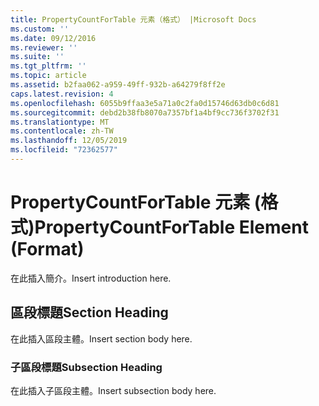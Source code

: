 ```yaml
---
title: PropertyCountForTable 元素（格式） |Microsoft Docs
ms.custom: ''
ms.date: 09/12/2016
ms.reviewer: ''
ms.suite: ''
ms.tgt_pltfrm: ''
ms.topic: article
ms.assetid: b2faa062-a959-49ff-932b-a64279f8ff2e
caps.latest.revision: 4
ms.openlocfilehash: 6055b9ffaa3e5a71a0c2fa0d15746d63db0c6d81
ms.sourcegitcommit: debd2b38fb8070a7357bf1a4bf9cc736f3702f31
ms.translationtype: MT
ms.contentlocale: zh-TW
ms.lasthandoff: 12/05/2019
ms.locfileid: "72362577"
---
```

# <a name="propertycountfortable-element-format"></a><span data-ttu-id="22125-102">PropertyCountForTable 元素 (格式)</span><span class="sxs-lookup"><span data-stu-id="22125-102">PropertyCountForTable Element (Format)</span></span>

<span data-ttu-id="22125-103">在此插入簡介。</span><span class="sxs-lookup"><span data-stu-id="22125-103">Insert introduction here.</span></span>

## <a name="section-heading"></a><span data-ttu-id="22125-104">區段標題</span><span class="sxs-lookup"><span data-stu-id="22125-104">Section Heading</span></span>

<span data-ttu-id="22125-105">在此插入區段主體。</span><span class="sxs-lookup"><span data-stu-id="22125-105">Insert section body here.</span></span>

### <a name="subsection-heading"></a><span data-ttu-id="22125-106">子區段標題</span><span class="sxs-lookup"><span data-stu-id="22125-106">Subsection Heading</span></span>

<span data-ttu-id="22125-107">在此插入子區段主體。</span><span class="sxs-lookup"><span data-stu-id="22125-107">Insert subsection body here.</span></span>
